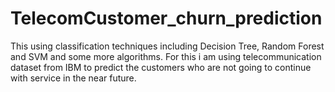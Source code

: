 # TelecomCustomer_churn_prediction
This using classification techniques including Decision Tree, Random Forest and SVM and some more algorithms. 
For this i am using telecommunication dataset from IBM to predict the customers who are not going to continue with service in the near future.
